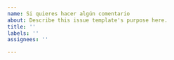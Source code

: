 ```yaml
---
name: Si quieres hacer algún comentario
about: Describe this issue template's purpose here.
title: ''
labels: ''
assignees: ''

---
```



